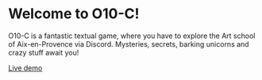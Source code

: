 # Welcome to O10-C! 
O10-C is a fantastic textual game, where you have to explore the Art school of Aix-en-Provence via Discord. Mysteries, secrets, barking unicorns and crazy stuff await you!

[Live demo](https://raw.githubusercontent.com/happycodefarm/O10-C/master/examples/html/index.html)